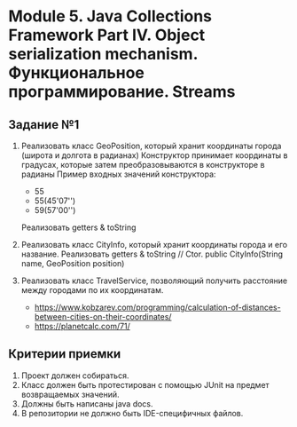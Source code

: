 # Module 5. Java Collections Framework Part IV. Object serialization mechanism. Функциональное программирование. Streams

## Задание №1

1. Реализовать класс GeoPosition, который хранит координаты города (широта и долгота в радианах)
   Конструктор принимает координаты в градусах, которые затем преобразовываются в конструкторе в радианы
   Пример входных значений конструктора:
   - 55
   - 55(45'07'')
   - 59(57'00'')
     
   Реализовать getters & toString
2. Реализовать класс CityInfo, который хранит координаты города и его название. Реализовать getters & toString
// Ctor. public CityInfo(String name, GeoPosition position)
3. Реализовать класс TravelService, позволяющий получить расстояние между городами по их координатам.
   - https://www.kobzarev.com/programming/calculation-of-distances-between-cities-on-their-coordinates/
   - https://planetcalc.com/71/

## Критерии приемки

1. Проект должен собираться.
2. Класс должен быть протестирован с помощью JUnit на предмет возвращаемых значений.
3. Должны быть написаны java docs.
4. В репозитории не должно быть IDE-специфичных файлов.